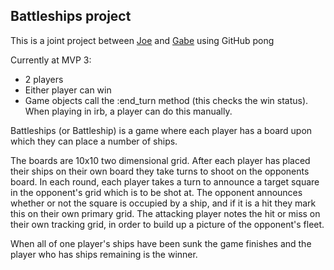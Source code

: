 ## Battleships project

This is a joint project between [Joe](https://github.com/jjnewman/battleships) and [Gabe](https://github.com/GabeMaker/battleships) using GitHub pong

Currently at MVP 3:
- 2 players
- Either player can win
- Game objects call the :end_turn method (this checks the win status). When playing in irb, a player can do this manually.



Battleships (or Battleship) is a game where each player has a board upon which they can place a number of ships.


The boards are 10x10 two dimensional grid.
After each player has placed their ships on their own board they take turns to shoot on the opponents board.
In each round, each player takes a turn to announce a target square in the opponent's grid which is to be shot at.
The opponent announces whether or not the square is occupied by a ship, and if it is a hit they mark this on their own primary grid.
The attacking player notes the hit or miss on their own tracking grid, in order to build up a picture of the opponent's fleet.


When all of one player's ships have been sunk the game finishes and the player who has ships remaining is the winner.